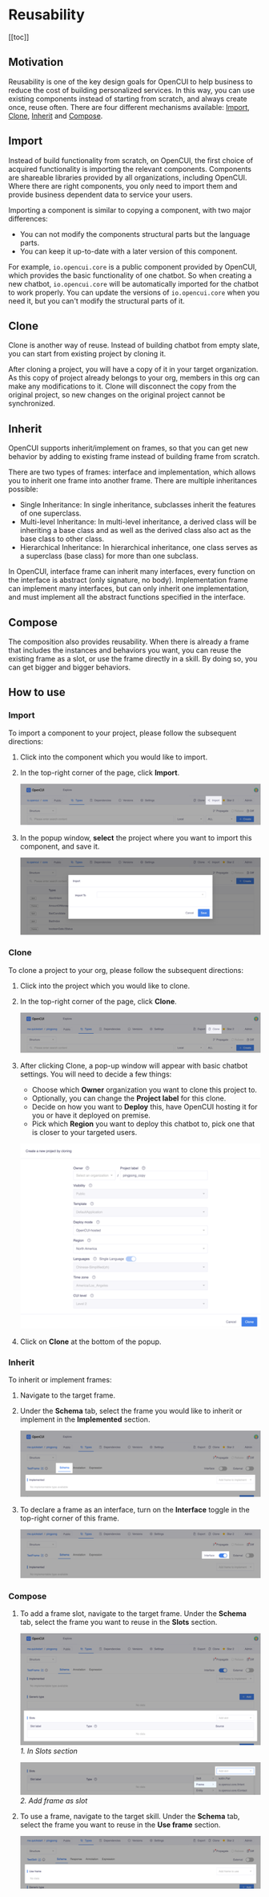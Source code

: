 # Reusability

[[toc]]

## Motivation
Reusability is one of the key design goals for OpenCUI to help business to reduce the cost of building personalized services. In this way, you can use existing components instead of starting from scratch, and always create once, reuse often. There are four different mechanisms available: [Import](#import), [Clone](#clone), [Inherit](#inherit) and [Compose](#compose).

## Import
Instead of build functionality from scratch, on OpenCUI, the first choice of acquired functionality is importing the relevant components. Components are shareable libraries provided by all organizations, including OpenCUI. Where there are right components, you only need to import them and provide business dependent data to service your users. 

Importing a component is similar to copying a component, with two major differences:
- You can not modify the components structural parts but the language parts.
- You can keep it up-to-date with a later version of this component.

For example, `io.opencui.core` is a public component provided by OpenCUI, which provides the basic functionality of one chatbot. So when creating a new chatbot, `io.opencui.core` will be automatically imported for the chatbot to work properly. You can update the versions of `io.opencui.core` when you need it, but you can't modify the structural parts of it. 

## Clone
Clone is another way of reuse. Instead of building chatbot from empty slate, you can start from existing project by cloning it. 

After cloning a project, you will have a copy of it in your target organization. As this copy of project already belongs to your org, members in this org can make any modifications to it. Clone will disconnect the copy from the original project, so new changes on the original project cannot be synchronized. 

## Inherit
OpenCUI supports inherit/implement on frames, so that you can get new behavior by adding to existing frame instead of building frame from scratch. 

There are two types of frames: interface and implementation, which allows you to inherit one frame into another frame. There are multiple inheritances possible: 
- Single Inheritance: In single inheritance, subclasses inherit the features of one superclass. 
- Multi-level Inheritance: In multi-level inheritance, a derived class will be inheriting a base class and as well as the derived class also act as the base class to other class.
- Hierarchical Inheritance: In hierarchical inheritance, one class serves as a superclass (base class) for more than one subclass.

In OpenCUI, interface frame can inherit many interfaces, every function on the interface is abstract (only signature, no body). Implementation frame can implement many interfaces, but can only inherit one implementation, and must implement all the abstract functions specified in the interface. 

## Compose
The composition also provides reusability. When there is already a frame that includes the instances and behaviors you want, you can reuse the existing frame as a slot, or use the frame directly in a skill. By doing so, you can get bigger and bigger behaviors.

## How to use

### Import
To import a component to your project, please follow the subsequent directions: 
1. Click into the component which you would like to import.
2. In the top-right corner of the page, click **Import**.

   ![import icon](/images/platform/reusability/import-icon.png)

3. In the popup window, **select** the project where you want to import this component, and save it.

   ![import project](/images/platform/reusability/import-project.png)

### Clone
To clone a project to your org, please follow the subsequent directions: 
1. Click into the project which you would like to clone.
2. In the top-right corner of the page,  click **Clone**.
   
   ![clone icon](/images/platform/reusability/clone-icon.png)

3. After clicking Clone, a pop-up window will appear with basic chatbot settings. You will need to decide a few things:
   - Choose which **Owner** organization you want to clone this project to.
   - Optionally, you can change the **Project label** for this clone.
   - Decide on how you want to **Deploy** this, have OpenCUI hosting it for you or have it deployed on premise.
   - Pick which **Region** you want to deploy this chatbot to, pick one that is closer to your targeted users.

   ![clone project](/images/platform/reusability/clone-project.png)
4. Click on **Clone** at the bottom of the popup.

### Inherit
To inherit or implement frames:
1. Navigate to the target frame.
2. Under the **Schema** tab, select the frame you would like to inherit or implement in the **Implemented** section. 

   ![inherit](/images/platform/reusability/inherit.png)

3. To declare a frame as an interface, turn on the **Interface** toggle in the top-right corner of this frame.  

   ![inherit interface](/images/platform/reusability/inherit-interface.png)

### Compose
1. To add a frame slot, navigate to the target frame. Under the **Schema** tab, select the frame you want to reuse in the **Slots** section. 

   ![compose](/images/platform/reusability/compose.png)
   *1. In Slots section*

   ![compose frame](/images/platform/reusability/compose-frame.png)
   *2. Add frame as slot*

2. To use a frame, navigate to the target skill. Under the **Schema** tab, select the frame you want to reuse in the **Use frame** section.

   ![use frame](/images/platform/reusability/use-frame.png)